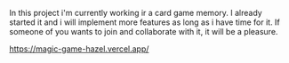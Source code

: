 In this project i'm currently working ir a card game memory. I already started it and i will implement more features as long as i have time for it. If someone of you wants to join and collaborate with it, it will be a pleasure.

https://magic-game-hazel.vercel.app/
